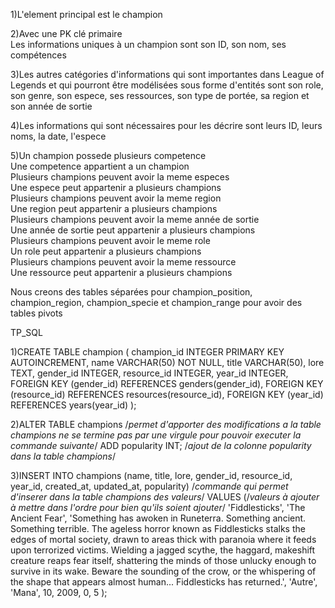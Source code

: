 1)L'element principal est le champion

2)Avec une PK clé primaire  
Les informations uniques à un champion sont son ID, son nom, ses compétences

3)Les autres catégories d'informations qui sont importantes dans League of Legends et qui pourront être modélisées sous forme d'entités sont son role, son genre, son espece, ses ressources, son type de portée, sa region et son année de sortie

4)Les informations qui sont nécessaires pour les décrire sont leurs ID, leurs noms, la date, l'espece

5)Un champion possede plusieurs competence  
Une competence appartient a un champion  
Plusieurs champions peuvent avoir la meme especes  
Une espece peut appartenir a plusieurs champions  
Plusieurs champions peuvent avoir la meme region   
Une region peut appartenir a plusieurs champions  
Plusieurs champions peuvent avoir la meme année de sortie   
Une année de sortie peut appartenir a plusieurs champions  
Plusieurs champions peuvent avoir le meme role   
Un role peut appartenir a plusieurs champions  
Plusieurs champions peuvent avoir la meme ressource   
Une ressource peut appartenir a plusieurs champions  

Nous creons des tables séparées pour champion_position, champion_region, champion_specie et champion_range pour avoir des tables pivots

TP_SQL

1)CREATE TABLE champion (
	champion_id INTEGER PRIMARY KEY AUTOINCREMENT,
	name VARCHAR(50) NOT NULL,
	title VARCHAR(50),
	lore TEXT,
	gender_id INTEGER,
	resource_id INTEGER,
	year_id INTEGER,
	FOREIGN KEY (gender_id) REFERENCES genders(gender_id),
	FOREIGN KEY (resource_id) REFERENCES resources(resource_id),
	FOREIGN KEY (year_id) REFERENCES years(year_id)
);

2)ALTER TABLE champions /*permet d'apporter des modifications a la table champions ne se termine pas par une virgule pour pouvoir executer la commande suivante*/
ADD popularity INT; /*ajout de la colonne popularity dans la table champions*/

3)INSERT INTO champions (name, title, lore, gender_id, resource_id, year_id, created_at, updated_at, popularity) /*commande qui permet d'inserer dans la table champions des valeurs*/
VALUES (/*valeurs à ajouter à mettre dans l'ordre pour bien qu'ils soient ajouter*/
    'Fiddlesticks',
    'The Ancient Fear',
    'Something has awoken in Runeterra. Something ancient. Something terrible. The ageless horror known as Fiddlesticks stalks the edges of mortal society, drawn to areas thick with paranoia where it feeds upon terrorized victims. Wielding a jagged scythe, the haggard, makeshift creature reaps fear itself, shattering the minds of those unlucky enough to survive in its wake. Beware the sounding of the crow, or the whispering of the shape that appears almost human... Fiddlesticks has returned.',
    'Autre',
    'Mana',
    10,
    2009,
    0,
    5
);
